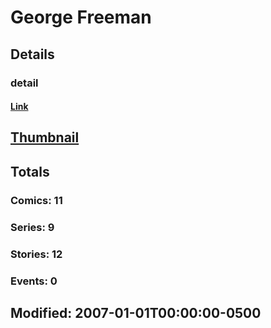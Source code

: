 # George  Freeman 
## Details
### detail
#### [Link](http://marvel.com/comics/creators/5816/george_freeman?utm_campaign=apiRef&utm_source=225578a89fc76f3d20fbffda5d17a88d)
## [Thumbnail](http://i.annihil.us/u/prod/marvel/i/mg/8/b0/4bb5c20861ab6.jpg)
## Totals
### Comics: 11
### Series: 9
### Stories: 12
### Events: 0
## Modified: 2007-01-01T00:00:00-0500